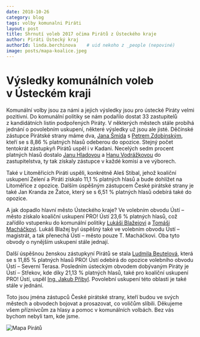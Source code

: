 ```yaml
---
date: 2018-10-26
category: blog
tags: volby komunalni Piráti
layout: post
title: Shrnutí voleb 2017 očima Pirátů z Ústeckého kraje
author: Piráti Ústecký kraj
authorId: linda.berchinova    # uid nekoho z _people (nepoviné)
image: posts/mapa-koalice.jpeg
---
```


         
# Výsledky komunálních voleb v Ústeckém kraji

Komunální volby jsou za námi a jejich výsledky jsou pro ústecké Piráty velmi pozitivní. Do
komunální politiky se nám podařilo dostat 33 zastupitelů z kandidátních listin podpořených Piráty.
V některých městech stále probíhá jednání o povolebním uskupení, některé výsledky už jsou ale jisté.
Děčínské zástupce Pirátské strany máme dva, [Jana Šmída](https://ustecky.pirati.cz/lide/jan-smid) s [Petrem Zdobinským](https://ustecky.pirati.cz/lide/petr-zdobinsky), kteří se s
8,86 % platných hlasů odeberou do opozice. Stejný počet tentokrát zástupkyň Pirátů uspěl i v Kadani.
Necelých sedm procent platných hlasů dostalo [Janu Hladovou](https://ustecky.pirati.cz/lide/jana-hladova) a [Hanu Vodrážkovou](https://ustecky.pirati.cz/lide/hana-vodrazkova) do zastupitelstva,
ty tak získaly zástupce v každé komisi a ve výborech.

Také v Litoměřicích Piráti uspěli, konkrétně Aleš Stibal, jehož koaliční uskupení Zelení a Piráti
získalo 11,1 % platných hlasů a bude dohlížet na Litoměřice z opozice. Dalším úspěšným zástupcem
České pirátské strany je také Jan Kranda ze Žatce, který se s 6,51 % platných hlasů odebírá také do
opozice.

A jak dopadlo hlavní město Ústeckého kraje? Ve volebním obvodu Ústí – město získalo
koaliční uskupení PRO! Ústí 23,6 % platných hlasů, což zařídilo vstupenku do komunální politiky
[Lukáši Blažejovi](https://ustecky.pirati.cz/lide/lukas-blazej) a [Tomáši Macháčkovi](https://ustecky.pirati.cz/lide/tomas-machacek). Lukáš Blažej byl úspěšný také ve volebním obvodu Ústí –
magistrát, a tak přenechá Ústí – město pouze T. Macháčkovi. Oba tyto obvody o nynějším uskupení
stále jednají.

Další úspěšnou ženskou zástupkyní Pirátů se stala [Ludmila Beutelová](https://ustecky.pirati.cz/lide/ludmila-beutelova), která se s 11,85 %
platných hlasů PRO! Ústí odebírá do opozice volebního obvodu Ústí – Severní Terasa. Posledním
ústeckým obvodem dobývaným Piráty je Ústí – Střekov, kde díky 21,13 % platných hlasů, také pro
koaliční uskupení PRO! Ústí, uspěl [Ing. Jakub Přibyl](https://ustecky.pirati.cz/lide/jakub-pribyl). Povolební uskupení této oblasti je také stále
v jednání.

Toto jsou jména zástupců České pirátské strany, kteří budou ve svých městech a obvodech
bojovat a prosazovat, co voličům slíbili. Děkujeme všem příznivcům za hlasy a pomoc v komunálních
volbách. Bez vás bychom nebyli tam, kde jsme.

![Mapa Pirátů](posts/mapa-pirati.jpeg)



